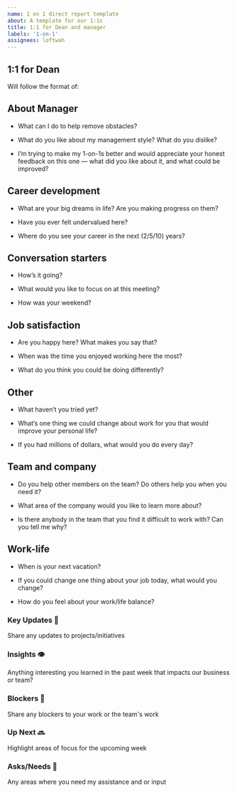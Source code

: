 ```yaml
---
name: 1 on 1 direct report template
about: A template for our 1:1s
title: 1:1 for Dean and manager
labels: '1-on-1'
assignees: loftwah
---
```


## 1:1 for Dean

Will follow the format of:

<!-- start of questions -->
## About Manager

- What can I do to help remove obstacles?

- What do you like about my management style? What do you dislike?

- I’m trying to make my 1-on-1s better and would appreciate your honest feedback on this one — what did you like about it, and what could be improved?

## Career development

- What are your big dreams in life? Are you making progress on them?

- Have you ever felt undervalued here?

- Where do you see your career in the next (2/5/10) years?

## Conversation starters

- How’s it going?

- What would you like to focus on at this meeting?

- How was your weekend?

## Job satisfaction

- Are you happy here? What makes you say that?

- When was the time you enjoyed working here the most?

- What do you think you could be doing differently?

## Other

- What haven’t you tried yet?

- What’s one thing we could change about work for you that would improve your personal life?

- If you had millions of dollars, what would you do every day?

## Team and company

- Do you help other members on the team? Do others help you when you need it?

- What area of the company would you like to learn more about?

- Is there anybody in the team that you find it difficult to work with? Can you tell me why?

## Work-life

- When is your next vacation?

- If you could change one thing about your job today, what would you change?

- How do you feel about your work/life balance?

<!-- end of questions -->
### Key Updates 🔑

Share any updates to projects/initiatives

### Insights 👁

Anything interesting you learned in the past week that impacts our business or team?

### Blockers 🛑

Share any blockers to your work or the team's work

### Up Next 🔜

Highlight areas of focus for the upcoming week

### Asks/Needs 💬

Any areas where you need my assistance and or input
